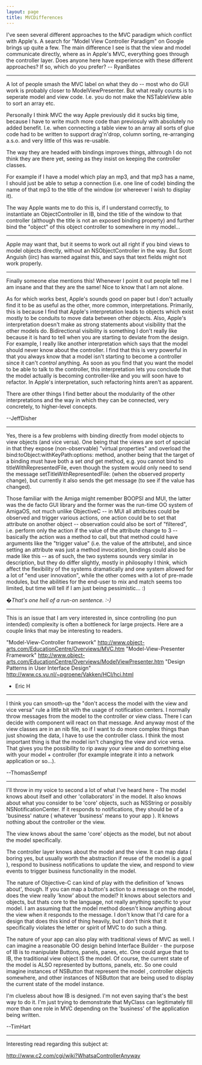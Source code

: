 ```yaml
---
layout: page
title: MVCDifferences
---
```




I've seen several different approaches to the MVC paradigm which conflict with Apple's. A search for "Model View Controller Paradigm" on Google brings up quite a few. The main difference I see is that the view and model communicate directly, where as in Apple's MVC, everything goes through the controller layer. Does anyone here have experience with these different approaches? If so, which do you prefer? -- RyanBates

----

A lot of people smash the MVC label on what they do -- most who do GUI work is probably closer to ModelViewPresenter.  But what really counts is to seperate model and view code. I.e. you do not make the NSTableView able to sort an array etc.

Personally I think MVC the way Apple previously did it sucks big time, because I have to write much more code than previosuly with absolutely no added benefit. I.e. when connecting a table view to an array all sorts of glue code had to be written to support drag'n'drop, column sorting, re-arranging a.s.o. and very little of this was re-usable.

The way they are headed with bindings improves things, althrough I do not think they are there yet, seeing as they insist on keeping the controller classes.

For example if I have a model which play an mp3, and that mp3 has a name, I should just be able to setup a connection (i.e. one line of code) binding the name of that mp3 to the title of the window (or whereever I wish to display it).

The way Apple wants me to do this is, if I understand correctly, to instantiate an ObjectController in IB, bind the title of the window to that controller (although the title is not an exposed binding property) and further bind the "object" of this object controller to somewhere in my model...

----

Apple may want that, but it seems to work out all right if you bind views to model objects directly, without an NSObjectController in the way. But Scott Anguish (iirc) has warned against this, and says that text fields might not work properly.

----

Finally someone else mentions this!  Whenever I point it out people tell me I am insane and that they are the same!  Nice to know that I am not alone.

As for which works best, Apple's sounds good on paper but I don't actually find it to be as useful as the other, more common, interpretations.  Primarily, this is because I find that Apple's interpretation leads to objects which exist mostly to be conduits to move data between other objects.  Also, Apple's interpretation doesn't make as strong statements about visibility that the other models do.  Bidirectional visibility is something I don't really like because it is hard to tell when you are starting to deviate from the design.  For example, I really like another interpretation which says that the model should never know about the controller.  I find that this is very powerful in that you always know that a model isn't starting to become a controller since it can't *control* anything.  As soon as you find that you want the model to be able to talk to the controller, this interpretation lets you conclude that the model actually is becoming controller-like and you will soon have to refactor.  In Apple's interpretation, such refactoring hints aren't as apparent.

There are other things I find better about the modularity of the other interpretations and the way in which they can be connected, very concretely, to higher-level concepts.

--JeffDisher

----

Yes, there is a few problems with binding directly from model objects to view objects (and vice versa). One being that the views are sort of special in that they expose (non-observable) "virtual properties" and overload the     bind:toObject:withKeyPath:options: method, another being that the target of a binding must have both a set *and* get method, e.g. you cannot bind to     titleWithRepresentedFile, even though the system would only need to send the message     setTitleWithRepresentedFile: (when the observed property change), but currently it also sends the get message (to see if the value has changed).

Those familiar with the Amiga might remember BOOPSI and MUI, the latter was the de facto GUI library and the former was the run-time OO system of AmigaOS, not much unlike ObjectiveC -- in MUI all attributes could be observed and trigger various actions, one action could be to set that attribute on another object -- observation could also be sort of "filtered", i.e. perform only the action if the value of the attribute change to 3 -- basically the action was a method to call, but that method could have arguments like the "trigger value" (i.e. the value of the attribute), and since setting an attribute was just a method invocation, bindings could also be made like this -- as of such, the two systems sounds very similar in description, but they do differ slightly, mostly in philosophy I think, which affect the flexibility of the systems dramatically and one system allowed for a lot of "end user innovation", while the other comes with a lot of pre-made modules, but the abilities for the end-user to mix and match seems too limited, but time will tell if I am just being pessimistic... :)

*�That's one hell of a run-on sentence. :-)*

----

This is an issue that I am very interested in, since controlling (no pun intended) complexity is often a bottleneck for large projects.  Here are a couple links that may be interesting to readers.

"Model-View-Controller framework" http://www.object-arts.com/EducationCentre/Overviews/MVC.htm
"Model-View-Presenter Framework" http://www.object-arts.com/EducationCentre/Overviews/ModelViewPresenter.htm
"Design Patterns in User Interface Design" http://www.cs.vu.nl/~pgroene/Vakken/HCI/hci.html

- Eric H

----

I think you can smooth-up the "don't access the model with the view and vice versa" rule a little bit with the usage of notification centers. I normally throw messages from the model to the controller or view class. There I can decide with component will react on that message. And anyway most of the view classes are in an nib file, so if I want to do more complex things than just showing the data, I have to use the controller class. I think the most important thing is that the model isn't changing the view and vice versa. That gives you the possibility to rip away your view and do something else with your model + controller (for example integrate it into a network application or so...).

--ThomasSempf

----

I'll throw in my voice to second a lot of what I've heard here - The model knows about itself and other 'collaborators' in the model. It also knows about what you consider to be 'core' objects, such as NSString or possibly NSNotificationCenter. If it responds to notifications, they should be of a 'business' nature ( whatever 'business' means to your app ). It knows nothing about the controller or the view.

The view knows about the same 'core' objects as the model, but not about the model specifically.

The controller layer knows about the model and the view. It can map data ( boring yes, but usually worth the abstraction if reuse of the model is a goal ), respond to business notifications to update the view, and respond to view events to trigger business functionality in the model.

The nature of Objective-C can kind of play with the definition of 'knows about', though. If you can map a button's action to a message on the model, does the view really 'know' about the model? It knows about selectors and objects, but thats core to the language, not really anything specific to your model. I am assuming that the model method doesn't know anything about the view when it responds to the message. I don't know that I'd care for a design that does this kind of thing heavily, but I don't think that it specifically violates the letter or spirit of MVC to do such a thing.

The nature of your app can also play with traditional views of MVC as well. I can imagine a reasonable OO design behind Interface Builder - the purpose of IB is to manipulate Buttons, panels, panes, etc. One could argue that to IB, the traditional view object IS the model. Of course, the current state of the model is ALSO represented by buttons, panels, etc. So one could imagine instances of NSButton that represent the model , controller objects somewhere, and other instances of NSButton that are being used to display the current state of the model instance.

I'm clueless about how IB is designed. I'm not even saying that's the best way to do it. I'm just trying to demonstrate that MyClass can legitimately fill more than one role in MVC depending on the 'business' of the application being written.

--TimHart

----

Interesting read regarding this subject at:

http://www.c2.com/cgi/wiki?WhatsaControllerAnyway

